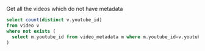 Get all the videos which do not have metadata

```sql
select count(distinct v.youtube_id)
from video v
where not exists (
  select m.youtube_id from video_metadata m where m.youtube_id=v.youtube_id
)
```
